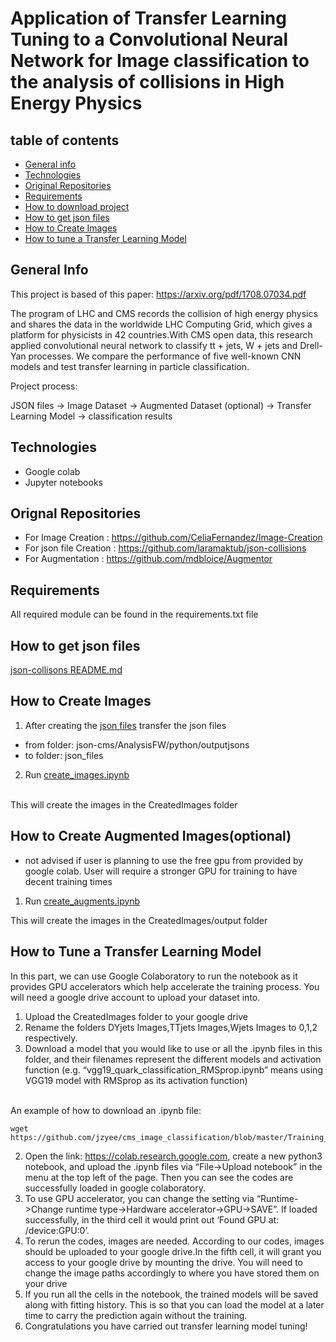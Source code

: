 # Application of Transfer Learning Tuning to a Convolutional Neural Network for Image classification to the analysis of collisions in High Energy Physics



## table of contents
* [General info](#general-info)
* [Technologies](#technologies)
* [Original Repositories](#contained-repositories)
* [Requirements](#requirements)
* [How to download project](#how-to-download-project)
* [How to get json files](#how-to-get-json-files)
* [How to Create Images](#how-to-create-images)
* [How to tune a Transfer Learning Model](#how-to-tune-a-transfer-learning-model)

## General Info
This project is based of this paper: https://arxiv.org/pdf/1708.07034.pdf

The program of LHC and CMS records the collision of high energy physics and shares the data in the worldwide LHC Computing Grid, which gives a platform for physicists in 42 countries.With CMS open data, this research applied convolutional neural network to classify tt + jets, W + jets and Drell-Yan processes. We compare the performance of five well-known CNN models and test transfer learning in particle classification.

Project process:

JSON files -> Image Dataset -> Augmented Dataset (optional) -> Transfer Learning Model -> classification results

## Technologies

* Google colab
* Jupyter notebooks 

## Orignal Repositories

* For Image Creation : https://github.com/CeliaFernandez/Image-Creation
* For json file Creation : https://github.com/laramaktub/json-collisions
* For Augmentation : https://github.com/mdbloice/Augmentor

## Requirements

All required module can be found in the requirements.txt file


## How to get json files
[json-collisons README.md](https://github.com/jzyee/cms_image_classification/blob/master/json-cms-master/README.md)

## How to Create Images

1. After creating the [json files](https://github.com/jzyee/cms_image_classification/blob/master/json-cms-master/README.md)
transfer the json files 
- from folder: json-cms/AnalysisFW/python/outputjsons 
- to folder: json_files
2. Run [create_images.ipynb](https://github.com/jzyee/cms_image_classification/blob/master/create_images.ipynb) 
</br>
This will create the images in the CreatedImages folder

## How to Create Augmented Images(optional)

- not advised if user is planning to use the free gpu from provided by google colab. User will require a stronger GPU for training to have decent training times

1. Run [create_augments.ipynb](https://github.com/jzyee/cms_image_classification/blob/master/create_augments.ipynb)

This will create the images in the CreatedImages/output folder



## How to Tune a Transfer Learning Model

In this part, we can use Google Colaboratory to run the notebook as it provides GPU accelerators which help accelerate the training process. You will need a google drive account to upload your dataset into.
</br>
1. Upload the CreatedImages folder to your google drive
2. Rename the folders DYjets Images,TTjets Images,Wjets Images to 0,1,2 respectively.
2.	Download a model that you would like to use or all the .ipynb files  in this folder, and their filenames represent the different models and activation function (e.g. “vgg19_quark_classification_RMSprop.ipynb” means using VGG19 model with RMSprop as its activation function)
</br>
An example of how to download an .ipynb file:

    wget https://github.com/jzyee/cms_image_classification/blob/master/Training_Model/incepV3_quark_classification.ipynb


2.	Open the link: https://colab.research.google.com, create a new python3 notebook, and upload the .ipynb files via “File->Upload notebook” in the menu at the top left of the page. Then you can see the codes are successfully loaded in google colaboratory.
3.	To use GPU accelerator, you can change the setting via “Runtime->Change runtime type->Hardware accelerator->GPU->SAVE”. If loaded successfully, in the third cell it would print out ‘Found GPU at: /device:GPU:0’.
4.	To rerun the codes, images are needed. According to our codes, images should be uploaded to your google drive.In the fifth cell, it  will grant you access to your google drive by mounting the drive. You will need to change the image paths accordingly to where you have stored them on your drive
5.	If you run all the cells in the notebook, the trained models will be saved along with fitting history. This is so that you can load the model at a later time to carry the prediction again without the training.
6. Congratulations you have carried out transfer learning model tuning!

